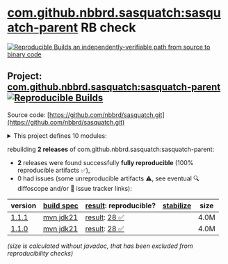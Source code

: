 [com.github.nbbrd.sasquatch:sasquatch-parent](https://central.sonatype.com/artifact/com.github.nbbrd.sasquatch/sasquatch-parent/versions) RB check
=======

[![Reproducible Builds](https://reproducible-builds.org/images/logos/rb.svg) an independently-verifiable path from source to binary code](https://reproducible-builds.org/)

## Project: [com.github.nbbrd.sasquatch:sasquatch-parent](https://central.sonatype.com/artifact/com.github.nbbrd.sasquatch/sasquatch-parent/versions) [![Reproducible Builds](https://img.shields.io/endpoint?url=https://raw.githubusercontent.com/jvm-repo-rebuild/reproducible-central/master/content/com/github/nbbrd/sasquatch/badge.json)](https://github.com/jvm-repo-rebuild/reproducible-central/blob/master/content/com/github/nbbrd/sasquatch/README.md)

Source code: [https://github.com/nbbrd/sasquatch.git](https://github.com/nbbrd/sasquatch.git)

<details><summary>This project defines 10 modules:</summary>

* [com.github.nbbrd.sasquatch:sasquatch-api](https://central.sonatype.com/artifact/com.github.nbbrd.sasquatch/sasquatch-api/overview)
* [com.github.nbbrd.sasquatch:sasquatch-biostatmatt](https://central.sonatype.com/artifact/com.github.nbbrd.sasquatch/sasquatch-biostatmatt/overview)
* [com.github.nbbrd.sasquatch:sasquatch-bom](https://central.sonatype.com/artifact/com.github.nbbrd.sasquatch/sasquatch-bom/overview)
* [com.github.nbbrd.sasquatch:sasquatch-cli](https://central.sonatype.com/artifact/com.github.nbbrd.sasquatch/sasquatch-cli/overview)
* [com.github.nbbrd.sasquatch:sasquatch-desktop](https://central.sonatype.com/artifact/com.github.nbbrd.sasquatch/sasquatch-desktop/overview)
* [com.github.nbbrd.sasquatch:sasquatch-parent](https://central.sonatype.com/artifact/com.github.nbbrd.sasquatch/sasquatch-parent/overview)
* [com.github.nbbrd.sasquatch:sasquatch-parso](https://central.sonatype.com/artifact/com.github.nbbrd.sasquatch/sasquatch-parso/overview)
* [com.github.nbbrd.sasquatch:sasquatch-ri](https://central.sonatype.com/artifact/com.github.nbbrd.sasquatch/sasquatch-ri/overview)
* [com.github.nbbrd.sasquatch:sasquatch-sassy](https://central.sonatype.com/artifact/com.github.nbbrd.sasquatch/sasquatch-sassy/overview)
* [com.github.nbbrd.sasquatch:sasquatch-tck](https://central.sonatype.com/artifact/com.github.nbbrd.sasquatch/sasquatch-tck/overview)
</details>

rebuilding **2 releases** of com.github.nbbrd.sasquatch:sasquatch-parent:
- **2** releases were found successfully **fully reproducible** (100% reproducible artifacts :white_check_mark:),
- 0 had issues (some unreproducible artifacts :warning:, see eventual :mag: diffoscope and/or :memo: issue tracker links):

| version | [build spec](/BUILDSPEC.md) | [result](https://reproducible-builds.org/docs/jvm/): reproducible? | [stabilize](https://github.com/google/oss-rebuild/blob/main/cmd/stabilize/README.md) | size |
| -- | --------- | ------ | ------ | -- |
| [1.1.1](https://central.sonatype.com/artifact/com.github.nbbrd.sasquatch/sasquatch-parent/1.1.1/pom) | [mvn jdk21](sasquatch-1.1.1.buildspec) | [result](sasquatch-parent-1.1.1.buildinfo): [28 :white_check_mark: ](sasquatch-parent-1.1.1.buildcompare) | | 4.0M |
| [1.1.0](https://central.sonatype.com/artifact/com.github.nbbrd.sasquatch/sasquatch-parent/1.1.0/pom) | [mvn jdk21](sasquatch-1.1.0.buildspec) | [result](sasquatch-parent-1.1.0.buildinfo): [28 :white_check_mark: ](sasquatch-parent-1.1.0.buildcompare) | | 4.0M |

<i>(size is calculated without javadoc, that has been excluded from reproducibility checks)</i>
